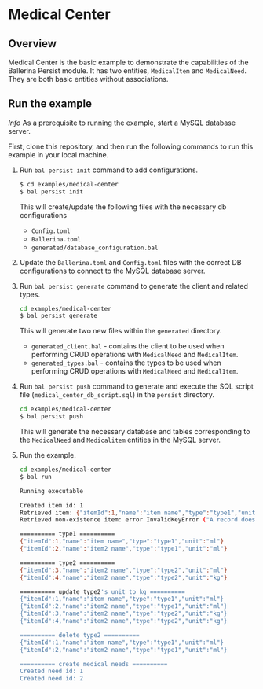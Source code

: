 # Medical Center

## Overview

Medical Center is the basic example to demonstrate the capabilities of the Ballerina Persist module. 
It has two entities, `MedicalItem` and `MedicalNeed`. They are both basic entities without associations.

## Run the example

*Info* As a prerequisite to running the example, start a MySQL database server.

First, clone this repository, and then run the following commands to run this example in your local machine.

1. Run `bal persist init` command to add configurations.

    ```sh
    $ cd examples/medical-center
    $ bal persist init
    ```
    This will create/update the following files with the necessary db configurations
    * `Config.toml`
    * `Ballerina.toml`
    * `generated/database_configuration.bal`


2. Update the `Ballerina.toml` and `Config.toml` files with the correct DB configurations to connect to the MySQL database server.


3. Run `bal persist generate` command to generate the client and related types.

   ```sh
   cd examples/medical-center
   $ bal persist generate
   ```

   This will generate two new files within the `generated` directory.
   * `generated_client.bal` - contains the client to be used when performing CRUD operations with `MedicalNeed` and `MedicalItem`.
   * `generated_types.bal` - contains the types to be used when performing CRUD operations with `MedicalNeed` and `MedicalItem`.

4. Run `bal persist push` command to generate and execute the SQL script file (`medical_center_db_script.sql`) in the `persist` directory.

   ```sh
   cd examples/medical-center
   $ bal persist push
   ```
   This will generate the necessary database and tables corresponding to the `MedicalNeed` and `Medicalitem` entities in the MySQL server.

5. Run the example.

   ```sh
   cd examples/medical-center
   $ bal run
   
   Running executable
   
   Created item id: 1
   Retrieved item: {"itemId":1,"name":"item name","type":"type1","unit":"ml"}
   Retrieved non-existence item: error InvalidKeyError ("A record does not exist for 'MedicalItem' for key 5.")
   
   ========== type1 ==========
   {"itemId":1,"name":"item name","type":"type1","unit":"ml"}
   {"itemId":2,"name":"item2 name","type":"type1","unit":"ml"}
   
   ========== type2 ==========
   {"itemId":3,"name":"item2 name","type":"type2","unit":"ml"}
   {"itemId":4,"name":"item2 name","type":"type2","unit":"kg"}
   
   ========== update type2's unit to kg ==========
   {"itemId":1,"name":"item name","type":"type1","unit":"ml"}
   {"itemId":2,"name":"item2 name","type":"type1","unit":"ml"}
   {"itemId":3,"name":"item2 name","type":"type2","unit":"kg"}
   {"itemId":4,"name":"item2 name","type":"type2","unit":"kg"}
   
   ========== delete type2 ==========
   {"itemId":1,"name":"item name","type":"type1","unit":"ml"}
   {"itemId":2,"name":"item2 name","type":"type1","unit":"ml"}
   
   ========== create medical needs ==========
   Created need id: 1
   Created need id: 2
   ```
